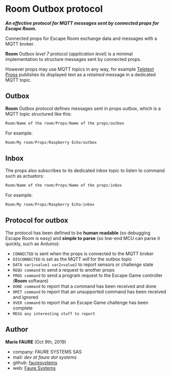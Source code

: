 ﻿# Room Outbox protocol
***An effective protocol for MQTT messages sent by connected props for Escape Room.***

Connected props for Escape Room exchange data and messages with a MQTT broker.

**Room** Outbox *level 7* protocol (*application level*)  is a minimal implementation to structure messages sent by connected props.

However props may use MQTT topics in any way, for example [Teletext Props](https://github.com/fauresystems/PyProps/tree/master/GuizeroProps/PyTeletextProps) publishes its displayed text as a *retained* message in a dedicated MQTT topic.

## Outbox
**Room** Outbox protocol defines messages sent in props outbox, which is a MQTT topic structured like this:
```python
Room/Name of the room/Props/Name of the props/outbox
```
For example:
```python
Room/My room/Props/Raspberry Echo/outbox
```

## Inbox
The props also subscribes to its dedicated inbox topic to listen to command such as actuators:
```python
Room/Name of the room/Props/Name of the props/inbox
```
For example:
```python
Room/My room/Props/Raspberry Echo/inbox
```

## Protocol for outbox
The protocol has been defined to be **human readable** (so debugging Escape Room is easy) and  **simple to parse** (so low-end MCU can parse it quickly, such as Arduino):

* `CONNECTED` is sent when the props is connected to the MQTT broker
* `DISCONNECTED` is set as the MQTT *will* for the outbox topic
* `DATA var1=value1 var2=value2` to report sensors or challenge state
* `REQU command` to send a request to another props
* `PROG command` to send a program request to the Escape Game controller (**Room** software)
* `DONE command` to report that a command has been received and done
* `OMIT command` to report that an unsupported command has been received and ignored
* `OVER command` to report that an Escape Game challenge has been complete
* `MESG any interesting stuff to report`


## Author
**Marie FAURE** (Oct 9th, 2019)
* company: FAURE SYSTEMS SAS
* mail: *dev at faure dot systems*
* github: <a href="https://github.com/fauresystems?tab=repositories" target="_blank">fauresystems</a>
* web: <a href="https://faure.systems/" target="_blank">Faure Systems</a>